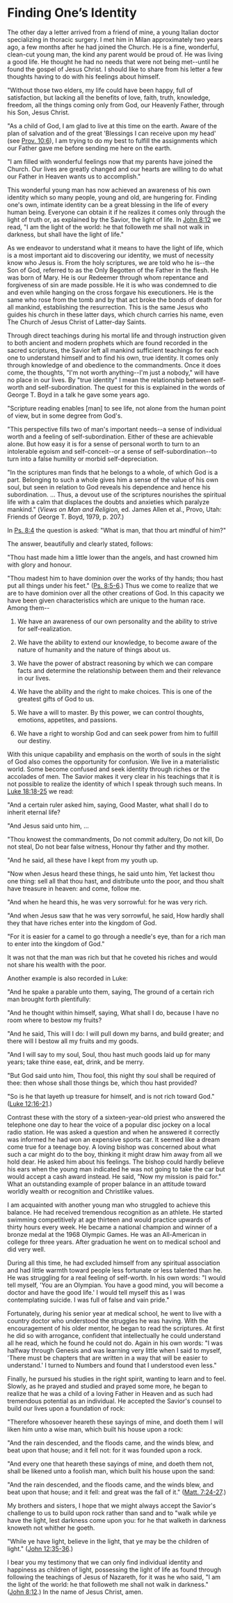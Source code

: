 # Finding One’s Identity

The other day a letter arrived from a friend of mine, a young Italian doctor
specializing in thoracic surgery. I met him in Milan approximately two years
ago, a few months after he had joined the Church. He is a fine, wonderful,
clean-cut young man, the kind any parent would be proud of. He was living a
good life. He thought he had no needs that were not being met--until he found
the gospel of Jesus Christ. I should like to share from his letter a few
thoughts having to do with his feelings about himself.

"Without those two elders, my life could have been happy, full of
satisfaction, but lacking all the benefits of love, faith, truth, knowledge,
freedom, all the things coming only from God, our Heavenly Father, through his
Son, Jesus Christ.

"As a child of God, I am glad to live at this time on the earth. Aware of the
plan of salvation and of the great 'Blessings I can receive upon my head' (see
[Prov. 10:6](https://www.lds.org/scriptures/ot/prov/10.6?lang=eng#5)), I am
trying to do my best to fulfill the assignments which our Father gave me
before sending me here on the earth.

"I am filled with wonderful feelings now that my parents have joined the
Church. Our lives are greatly changed and our hearts are willing to do what
our Father in Heaven wants us to accomplish."

This wonderful young man has now achieved an awareness of his own identity
which so many people, young and old, are hungering for. Finding one's own,
intimate identity can be a great blessing in the life of every human being.
Everyone can obtain it if he realizes it comes only through the light of truth
or, as explained by the Savior, the light of life. In [John
8:12](https://www.lds.org/scriptures/nt/john/8.12?lang=eng#11) we read, "I am
the light of the world: he that followeth me shall not walk in darkness, but
shall have the light of life."

As we endeavor to understand what it means to have the light of life, which is
a most important aid to discovering our identity, we must of necessity know
who Jesus is. From the holy scriptures, we are told who he is--the Son of God,
referred to as the Only Begotten of the Father in the flesh. He was born of
Mary. He is our Redeemer through whom repentance and forgiveness of sin are
made possible. He it is who was condemned to die and even while hanging on the
cross forgave his executioners. He is the same who rose from the tomb and by
that act broke the bonds of death for all mankind, establishing the
resurrection. This is the same Jesus who guides his church in these latter
days, which church carries his name, even The Church of Jesus Christ of
Latter-day Saints.

Through direct teachings during his mortal life and through instruction given
to both ancient and modern prophets which are found recorded in the sacred
scriptures, the Savior left all mankind sufficient teachings for each one to
understand himself and to find his own, true identity. It comes only through
knowledge of and obedience to the commandments. Once it does come, the
thoughts, "I'm not worth anything--I'm just a nobody," will have no place in
our lives. By "true identity" I mean the relationship between self-worth and
self-subordination. The quest for this is explained in the words of George T.
Boyd in a talk he gave some years ago.

"Scripture reading enables [man] to see life, not alone from the human point
of view, but in some degree from God's.

"This perspective fills two of man's important needs--a sense of individual
worth and a feeling of self-subordination. Either of these are achievable
alone. But how easy it is for a sense of personal worth to turn to an
intolerable egoism and self-conceit--or a sense of self-subordination--to turn
into a false humility or morbid self-depreciation.

"In the scriptures man finds that he belongs to a whole, of which God is a
part. Belonging to such a whole gives him a sense of the value of his own
soul, but seen in relation to God reveals his dependence and hence his
subordination. ... Thus, a devout use of the scriptures nourishes the spiritual
life with a calm that displaces the doubts and anxieties which paralyze
mankind." (_Views on Man and Religion,_ ed. James Allen et al., Provo, Utah:
Friends of George T. Boyd, 1979, p. 207.)

In [Ps. 8:4](https://www.lds.org/scriptures/ot/ps/8.4?lang=eng#3) the question
is asked: "What is man, that thou art mindful of him?"

The answer, beautifully and clearly stated, follows:

"Thou hast made him a little lower than the angels, and hast crowned him with
glory and honour.

"Thou madest him to have dominion over the works of thy hands; thou hast put
all things under his feet." ([Ps.
8:5-6](https://www.lds.org/scriptures/ot/ps/8.5-6?lang=eng#4).) Thus we come
to realize that we are to have dominion over all the other creations of God.
In this capacity we have been given characteristics which are unique to the
human race. Among them--

  1. We have an awareness of our own personality and the ability to strive for self-realization.

  2. We have the ability to extend our knowledge, to become aware of the nature of humanity and the nature of things about us.

  3. We have the power of abstract reasoning by which we can compare facts and determine the relationship between them and their relevance in our lives.

  4. We have the ability and the right to make choices. This is one of the greatest gifts of God to us.

  5. We have a will to master. By this power, we can control thoughts, emotions, appetites, and passions.

  6. We have a right to worship God and can seek power from him to fulfill our destiny.

With this unique capability and emphasis on the worth of souls in the sight of
God also comes the opportunity for confusion. We live in a materialistic
world. Some become confused and seek identity through riches or the accolades
of men. The Savior makes it very clear in his teachings that it is not
possible to realize the identity of which I speak through such means. In [Luke
18:18-25](https://www.lds.org/scriptures/nt/luke/18.18-25?lang=eng#17) we
read:

"And a certain ruler asked him, saying, Good Master, what shall I do to
inherit eternal life?

"And Jesus said unto him, ...

"Thou knowest the commandments, Do not commit adultery, Do not kill, Do not
steal, Do not bear false witness, Honour thy father and thy mother.

"And he said, all these have I kept from my youth up.

"Now when Jesus heard these things, he said unto him, Yet lackest thou one
thing: sell all that thou hast, and distribute unto the poor, and thou shalt
have treasure in heaven: and come, follow me.

"And when he heard this, he was very sorrowful: for he was very rich.

"And when Jesus saw that he was very sorrowful, he said, How hardly shall they
that have riches enter into the kingdom of God.

"For it is easier for a camel to go through a needle's eye, than for a rich
man to enter into the kingdom of God."

It was not that the man was rich but that he coveted his riches and would not
share his wealth with the poor.

Another example is also recorded in Luke:

"And he spake a parable unto them, saying, The ground of a certain rich man
brought forth plentifully:

"And he thought within himself, saying, What shall I do, because I have no
room where to bestow my fruits?

"And he said, This will I do: I will pull down my barns, and build greater;
and there will I bestow all my fruits and my goods.

"And I will say to my soul, Soul, thou hast much goods laid up for many years;
take thine ease, eat, drink, and be merry.

"But God said unto him, Thou fool, this night thy soul shall be required of
thee: then whose shall those things be, which thou hast provided?

"So is he that layeth up treasure for himself, and is not rich toward God."
([Luke
12:16-21](https://www.lds.org/scriptures/nt/luke/12.16-21?lang=eng#15).)

Contrast these with the story of a sixteen-year-old priest who answered the
telephone one day to hear the voice of a popular disc jockey on a local radio
station. He was asked a question and when he answered it correctly was
informed he had won an expensive sports car. It seemed like a dream come true
for a teenage boy. A loving bishop was concerned about what such a car might
do to the boy, thinking it might draw him away from all we hold dear. He asked
him about his feelings. The bishop could hardly believe his ears when the
young man indicated he was not going to take the car but would accept a cash
award instead. He said, "Now my mission is paid for." What an outstanding
example of proper balance in an attitude toward worldly wealth or recognition
and Christlike values.

I am acquainted with another young man who struggled to achieve this balance.
He had received tremendous recognition as an athlete. He started swimming
competitively at age thirteen and would practice upwards of thirty hours every
week. He became a national champion and winner of a bronze medal at the 1968
Olympic Games. He was an All-American in college for three years. After
graduation he went on to medical school and did very well.

During all this time, he had excluded himself from any spiritual association
and had little warmth toward people less fortunate or less talented than he.
He was struggling for a real feeling of self-worth. In his own words: "I would
tell myself, 'You are an Olympian. You have a good mind, you will become a
doctor and have the good life.' I would tell myself this as I was
contemplating suicide. I was full of false and vain pride."

Fortunately, during his senior year at medical school, he went to live with a
country doctor who understood the struggles he was having. With the
encouragement of his older mentor, he began to read the scriptures. At first
he did so with arrogance, confident that intellectually he could understand
all he read, which he found he could not do. Again in his own words: "I was
halfway through Genesis and was learning very little when I said to myself,
'There must be chapters that are written in a way that will be easier to
understand.' I turned to Numbers and found that I understood even less."

Finally, he pursued his studies in the right spirit, wanting to learn and to
feel. Slowly, as he prayed and studied and prayed some more, he began to
realize that he was a child of a loving Father in Heaven and as such had
tremendous potential as an individual. He accepted the Savior's counsel to
build our lives upon a foundation of rock:

"Therefore whosoever heareth these sayings of mine, and doeth them I will
liken him unto a wise man, which built his house upon a rock:

"And the rain descended, and the floods came, and the winds blew, and beat
upon that house; and it fell not: for it was founded upon a rock.

"And every one that heareth these sayings of mine, and doeth them not, shall
be likened unto a foolish man, which built his house upon the sand:

"And the rain descended, and the floods came, and the winds blew, and beat
upon that house; and it fell: and great was the fall of it." ([Matt.
7:24-27](https://www.lds.org/scriptures/nt/matt/7.24-27?lang=eng#23).)

My brothers and sisters, I hope that we might always accept the Savior's
challenge to us to build upon rock rather than sand and to "walk while ye have
the light, lest darkness come upon you: for he that walketh in darkness
knoweth not whither he goeth.

"While ye have light, believe in the light, that ye may be the children of
light." ([John
12:35-36](https://www.lds.org/scriptures/nt/john/12.35-36?lang=eng#34).)

I bear you my testimony that we can only find individual identity and
happiness as children of light, possessing the light of life as found through
following the teachings of Jesus of Nazareth, for it was he who said, "I am
the light of the world: he that followeth me shall not walk in darkness."
([John 8:12](https://www.lds.org/scriptures/nt/john/8.12?lang=eng#11).) In the
name of Jesus Christ, amen.

